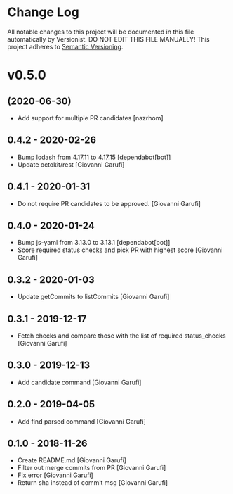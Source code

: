 # Change Log

All notable changes to this project will be documented in this file
automatically by Versionist. DO NOT EDIT THIS FILE MANUALLY!
This project adheres to [Semantic Versioning](http://semver.org/).

# v0.5.0
## (2020-06-30)

* Add support for multiple PR candidates [nazrhom]

## 0.4.2 - 2020-02-26

* Bump lodash from 4.17.11 to 4.17.15 [dependabot[bot]]
* Update octokit/rest [Giovanni Garufi]

## 0.4.1 - 2020-01-31

* Do not require PR candidates to be approved. [Giovanni Garufi]

## 0.4.0 - 2020-01-24

* Bump js-yaml from 3.13.0 to 3.13.1 [dependabot[bot]]
* Score required status checks and pick PR with highest score [Giovanni Garufi]

## 0.3.2 - 2020-01-03

* Update getCommits to listCommits [Giovanni Garufi]

## 0.3.1 - 2019-12-17

* Fetch checks and compare those with the list of required status_checks [Giovanni Garufi]

## 0.3.0 - 2019-12-13

* Add candidate command [Giovanni Garufi]

## 0.2.0 - 2019-04-05

* Add find parsed command [Giovanni Garufi]

## 0.1.0 - 2018-11-26

* Create README.md [Giovanni Garufi]
* Filter out merge commits from PR [Giovanni Garufi]
* Fix error [Giovanni Garufi]
* Return sha instead of commit msg [Giovanni Garufi]
